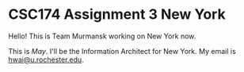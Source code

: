 # CSC174 Assignment 3 New York

Hello! This is Team Murmansk working on New York now.

This is <em>May</em>. I'll be the Information Architect for New York. My email is hwai@u.rochester.edu.


